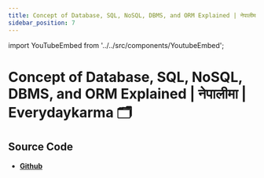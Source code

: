 ```yaml
---
title: Concept of Database, SQL, NoSQL, DBMS, and ORM Explained | नेपालीमा | Everydaykarma 🗂
sidebar_position: 7
---
```


import YouTubeEmbed from '../../src/components/YoutubeEmbed';

# Concept of Database, SQL, NoSQL, DBMS, and ORM Explained | नेपालीमा | Everydaykarma 🗂

<YouTubeEmbed videoId="P5G1AGUXPN4" />

## Source Code

- [**Github**](https://github.com/isarojdahal/node-js-workshop)